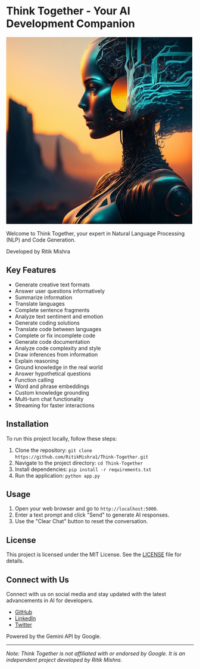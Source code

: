 # Think Together - Your AI Development Companion

![Think Together Logo](/static/img/logo.png)

Welcome to Think Together, your expert in Natural Language Processing (NLP) and Code Generation.

Developed by Ritik Mishra

## Key Features

- Generate creative text formats
- Answer user questions informatively
- Summarize information
- Translate languages
- Complete sentence fragments
- Analyze text sentiment and emotion
- Generate coding solutions
- Translate code between languages
- Complete or fix incomplete code
- Generate code documentation
- Analyze code complexity and style
- Draw inferences from information
- Explain reasoning
- Ground knowledge in the real world
- Answer hypothetical questions
- Function calling
- Word and phrase embeddings
- Custom knowledge grounding
- Multi-turn chat functionality
- Streaming for faster interactions

## Installation

To run this project locally, follow these steps:

1. Clone the repository: `git clone https://github.com/RitikMishra1/Think-Together.git`
2. Navigate to the project directory: `cd Think-Together`
3. Install dependencies: `pip install -r requirements.txt`
4. Run the application: `python app.py`

## Usage

1. Open your web browser and go to `http://localhost:5000`.
2. Enter a text prompt and click "Send" to generate AI responses.
3. Use the "Clear Chat" button to reset the conversation.

## License

This project is licensed under the MIT License. See the [LICENSE](LICENSE) file for details.

## Connect with Us

Connect with us on social media and stay updated with the latest advancements in AI for developers.

- [GitHub](https://github.com/RitikMishra1)
- [LinkedIn](https://www.linkedin.com/in/ritik-mishra1/)
- [Twitter](https://twitter.com/RitikMi50136245)

Powered by the Gemini API by Google.

---

*Note: Think Together is not affiliated with or endorsed by Google. It is an independent project developed by Ritik Mishra.*
